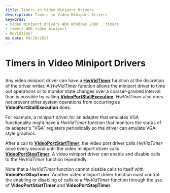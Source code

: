 ```yaml
---
title: Timers in Video Miniport Drivers
description: Timers in Video Miniport Drivers
keywords:
- video miniport drivers WDK Windows 2000 , timers
- timers WDK video miniport
- HwVidTimer
ms.date: 04/20/2017
---
```


# Timers in Video Miniport Drivers


## <span id="ddk_timers_in_video_miniport_drivers_gg"></span><span id="DDK_TIMERS_IN_VIDEO_MINIPORT_DRIVERS_GG"></span>


Any video miniport driver can have a [**HwVidTimer**](/windows-hardware/drivers/ddi/video/nc-video-pvideo_hw_timer) function at the discretion of the driver writer. A *HwVidTimer* function allows the miniport driver to time out operations or to monitor state changes over a coarser-grained interval than is possible by calling [**VideoPortStallExecution**](/windows-hardware/drivers/ddi/video/nf-video-videoportstallexecution). *HwVidTimer* also does not prevent other system operations from occurring as **VideoPortStallExecution** does.

For example, a miniport driver for an adapter that emulates VGA functionality might have a *HwVidTimer* function that monitors the status of its adapter's "VGA" registers periodically so the driver can emulate VGA-style graphics.

After a call to [**VideoPortStartTimer**](/windows-hardware/drivers/ddi/video/nf-video-videoportstarttimer), the video port driver calls *HwVidTimer* once every second until the video miniport driver calls [**VideoPortStopTimer**](/windows-hardware/drivers/ddi/video/nf-video-videoportstoptimer). A video miniport driver can enable and disable calls to the *HwVidTimer* function repeatedly.

Note that a *HwVidTimer* function cannot disable calls to itself with **VideoPortStopTimer**. Another video miniport driver function must control the enabling or disabling of calls to a *HwVidTimer* function through the use of **VideoPortStartTimer** and **VideoPortStopTimer**.

 

